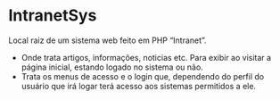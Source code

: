 # IntranetSys
Local raiz de um sistema web feito em PHP “Intranet”.

- Onde trata artigos, informações, noticias etc. Para exibir ao visitar a página inicial, estando logado no sistema ou não.
- Trata os menus de acesso e o login que, dependendo do perfil do usuário que irá logar terá acesso aos sistemas permitidos a ele.
